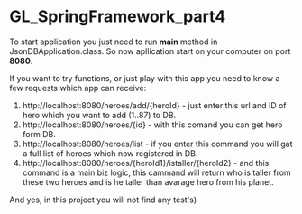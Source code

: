 # GL_SpringFramework_part4

To start application you just need to run <b>main</b> method in JsonDBApplication.class.
So now apllication start on your computer on port <b>8080</b>.

If you want to try functions, or just play with this app you need to know a few requests which app can receive:

1) http://localhost:8080/heroes/add/{heroId} - just enter this url and ID of hero which you want to add (1..87) to DB.
2) http://localhost:8080/heroes/{id} - with this comand you can get hero form DB.
3) http://localhost:8080/heroes/list - if you enter this command you will gat a full list of heroes which now registered in DB.
4) http://localhost:8080/heroes/{heroId1}/istaller/{heroId2} - and this command is a main biz logic, this cammand will return who is taller from these two heroes and is he taller than avarage hero from his planet.

And yes, in this project you will not find any test's)

